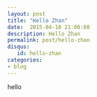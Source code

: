 ```yaml
---
layout: post
title: "Hello Zhan"
date:  2015-04-18 21:00:08
description: Hello Zhan
permalink: post/hello-zhan
disqus:
   id: hello-zhan
categories:
- blog
---
```


hello